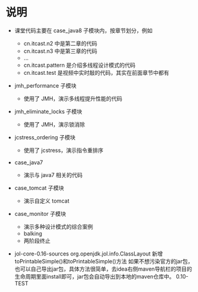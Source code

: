 # 说明
* 课堂代码主要在 case_java8 子模块内，按章节划分，例如
    * cn.itcast.n2 中是第二章的代码
    * cn.itcast.n3 中是第三章的代码
    * ...
    * cn.itcast.pattern 是介绍多线程设计模式的代码
    * cn.itcast.test 是视频中实时敲的代码，其实在前面章节中都有
* jmh_performance 子模块
    * 使用了 JMH，演示多线程提升性能的代码
* jmh_eliminate_locks 子模块
    * 使用了 JMH，演示锁消除
* jcstress_ordering 子模块
    * 使用了 jcstress，演示指令重排序
* case_java7
    * 演示与 java7 相关的代码
* case_tomcat 子模块
    * 演示自定义 tomcat
* case_monitor 子模块
    * 演示多种设计模式的综合案例
    * balking
    * 两阶段终止
    
* jol-core-0.16-sources org.openjdk.jol.info.ClassLayout
新增  toPrintableSimple()和toPrintableSimple()方法
如果不想污染官方的jar包，也可以自己导出jar包，具体方法很简单，去idea右侧maven导航栏的项目的生命周期里面install即可，jar包会自动导出到本地的maven仓库中。
0.10-TEST


    